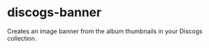 discogs-banner
==============

Creates an image banner from the album thumbnails in your Discogs collection.
